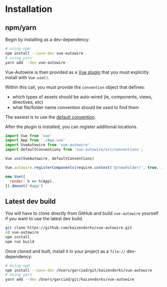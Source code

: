 # Installation

## npm/yarn

Begin by installing as a dev-dependency:
``` bash
# using npm
npm install --save-dev vue-autowire
# using yarn
yarn add --dev vue-autowire
```

Vue-Autowire is then provided as a [Vue plugin](https://vuejs.org/v2/guide/plugins.html) that you must explicitly install with `Vue.use()`.

Within this call, you must provide the `convention` object that defines:
- which types of assets should be auto-wired (ie, components, views, directives, etc)
- what file/folder name convention should be used to find them

The easiest is to use the [default convention](./conventions/README.md).

After the plugin is installed, you can register additional locations.
``` js
import Vue from 'vue'
import App from './App.vue'
import VueAutowire from 'vue-autowire'
import defaultConventions from 'vue-autowire/src/conventions';

Vue.use(VueAutowire, defaultConventions)

Vue.autowire.registerComponents(require.context('@/newFolder/', true, /\/(?:[^.]+|(?!\.local\.vue$)|(?!\.async\.vue$))\.vue$/));

new Vue({
  render: h => h(App),
}).$mount('#app')
```

## Latest dev build

You will have to clone directly from GitHub and build `vue-autowire` yourself if
you want to use the latest dev build.

``` bash
git clone https://github.com/kaizendorks/vue-autowire.git
cd vue-autowire
npm install
npm run build
```

Once cloned and built, install it in your project as a `file://` dev-dependency:

``` bash
# Using npm
npm install --save-dev /Users/garciad/git/kaizendorks/vue-autowire
# Using yarn
yarn add --dev /Users/garciad/git/kaizendorks/vue-autowire
```
